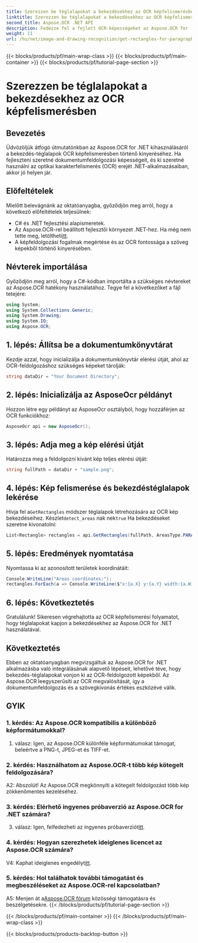 ```yaml
---
title: Szerezzen be téglalapokat a bekezdésekhez az OCR képfelismerésben
linktitle: Szerezzen be téglalapokat a bekezdésekhez az OCR képfelismerésben
second_title: Aspose.OCR .NET API
description: Fedezze fel a fejlett OCR-képességeket az Aspose.OCR for .NET segítségével. Könnyedén kivonhatja a bekezdés téglalapjait.
weight: 11
url: /hu/net/image-and-drawing-recognition/get-rectangles-for-paragraphs/
---
```


{{< blocks/products/pf/main-wrap-class >}}
{{< blocks/products/pf/main-container >}}
{{< blocks/products/pf/tutorial-page-section >}}

# Szerezzen be téglalapokat a bekezdésekhez az OCR képfelismerésben

## Bevezetés

Üdvözöljük átfogó útmutatónkban az Aspose.OCR for .NET kihasználásáról a bekezdés-téglalapok OCR képfelismerésben történő kinyeréséhez. Ha fejleszteni szeretné dokumentumfeldolgozási képességeit, és ki szeretné használni az optikai karakterfelismerés (OCR) erejét .NET-alkalmazásaiban, akkor jó helyen jár.

## Előfeltételek

Mielőtt belevágnánk az oktatóanyagba, győződjön meg arról, hogy a következő előfeltételek teljesülnek:

- C# és .NET fejlesztési alapismeretek.
-  Az Aspose.OCR-rel beállított fejlesztői környezet .NET-hez. Ha még nem tette meg, letöltheti[itt](https://releases.aspose.com/ocr/net/).
- A képfeldolgozási fogalmak megértése és az OCR fontossága a szöveg képekből történő kinyerésében.

## Névterek importálása

Győződjön meg arról, hogy a C#-kódban importálta a szükséges névtereket az Aspose.OCR hatékony használatához. Tegye fel a következőket a fájl tetejére:

```csharp
using System;
using System.Collections.Generic;
using System.Drawing;
using System.IO;
using Aspose.OCR;
```

## 1. lépés: Állítsa be a dokumentumkönyvtárat

Kezdje azzal, hogy inicializálja a dokumentumkönyvtár elérési útját, ahol az OCR-feldolgozáshoz szükséges képeket tárolják:

```csharp
string dataDir = "Your Document Directory";
```

## 2. lépés: Inicializálja az AsposeOcr példányt

Hozzon létre egy példányt az AsposeOcr osztályból, hogy hozzáférjen az OCR funkciókhoz:

```csharp
AsposeOcr api = new AsposeOcr();
```

## 3. lépés: Adja meg a kép elérési útját

Határozza meg a feldolgozni kívánt kép teljes elérési útját:

```csharp
string fullPath = dataDir + "sample.png";
```

## 4. lépés: Kép felismerése és bekezdéstéglalapok lekérése

 Hívja fel a`GetRectangles` módszer téglalapok létrehozására az OCR kép bekezdéseihez. Készlet`detect_areas` nak nek`true` Ha bekezdéseket szeretne kivonatolni:

```csharp
List<Rectangle> rectangles = api.GetRectangles(fullPath, AreasType.PARAGRAPHS, true);
```

## 5. lépés: Eredmények nyomtatása

Nyomtassa ki az azonosított területek koordinátáit:

```csharp
Console.WriteLine("Areas coordinates:");
rectangles.ForEach(a => Console.WriteLine($"x:{a.X} y:{a.Y} width:{a.Width} height:{a.Height}"));
```

## 6. lépés: Következtetés

Gratulálunk! Sikeresen végrehajtotta az OCR képfelismerési folyamatot, hogy téglalapokat kapjon a bekezdésekhez az Aspose.OCR for .NET használatával.

## Következtetés

Ebben az oktatóanyagban megvizsgáltuk az Aspose.OCR for .NET alkalmazásba való integrálásának alapvető lépéseit, lehetővé téve, hogy bekezdés-téglalapokat vonjon ki az OCR-feldolgozott képekből. Az Aspose.OCR leegyszerűsíti az OCR megvalósítását, így a dokumentumfeldolgozás és a szövegkivonás értékes eszközévé válik.

## GYIK

### 1. kérdés: Az Aspose.OCR kompatibilis a különböző képformátumokkal?

1. válasz: Igen, az Aspose.OCR különféle képformátumokat támogat, beleértve a PNG-t, JPEG-et és TIFF-et.

### 2. kérdés: Használhatom az Aspose.OCR-t több kép kötegelt feldolgozására?

A2: Abszolút! Az Aspose.OCR megkönnyíti a kötegelt feldolgozást több kép zökkenőmentes kezeléséhez.

### 3. kérdés: Elérhető ingyenes próbaverzió az Aspose.OCR for .NET számára?

 3. válasz: Igen, felfedezheti az ingyenes próbaverziót[itt](https://releases.aspose.com/).

### 4. kérdés: Hogyan szerezhetek ideiglenes licencet az Aspose.OCR számára?

 V4: Kaphat ideiglenes engedélyt[itt](https://purchase.aspose.com/temporary-license/).

### 5. kérdés: Hol találhatok további támogatást és megbeszéléseket az Aspose.OCR-rel kapcsolatban?

 A5: Menjen át a[Aspose.OCR fórum](https://forum.aspose.com/c/ocr/16) közösségi támogatásra és beszélgetésekre.
{{< /blocks/products/pf/tutorial-page-section >}}

{{< /blocks/products/pf/main-container >}}
{{< /blocks/products/pf/main-wrap-class >}}

{{< blocks/products/products-backtop-button >}}
